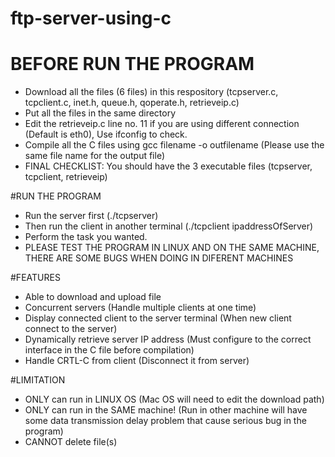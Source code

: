# ftp-server-using-c
# BEFORE RUN THE PROGRAM
- Download all the files (6 files) in this respository (tcpserver.c, tcpclient.c, inet.h, queue.h, qoperate.h, retrieveip.c)
- Put all the files in the same directory
- Edit the retrieveip.c line no. 11 if you are using different connection (Default is eth0), Use ifconfig to check.
- Compile all the C files using gcc filename -o outfilename (Please use the same file name for the output file)
- FINAL CHECKLIST: You should have the 3 executable files (tcpserver, tcpclient, retrieveip)

#RUN THE PROGRAM
- Run the server first (./tcpserver)
- Then run the client in another terminal (./tcpclient ipaddressOfServer)
- Perform the task you wanted.
- PLEASE TEST THE PROGRAM IN LINUX AND ON THE SAME MACHINE, THERE ARE SOME BUGS WHEN DOING IN DIFERENT MACHINES

#FEATURES
- Able to download and upload file
- Concurrent servers (Handle multiple clients at one time)
- Display connected client to the server terminal (When new client connect to the server)
- Dynamically retrieve server IP address (Must configure to the correct interface in the C file before compilation)
- Handle CRTL-C from client (Disconnect it from server)

#LIMITATION
- ONLY can run in LINUX OS (Mac OS will need to edit the download path)
- ONLY can run in the SAME machine! (Run in other machine will have some data transmission delay problem that cause serious bug in the program)
- CANNOT delete file(s)
